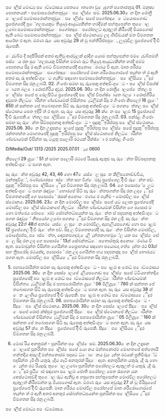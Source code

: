 ප ොලිස් මොධ්‍ය ප ොට්ඨොසය පෙත ෙොතතො වූ ෙැදගත් පතොරතුරු 01. මනුෂ්‍ය ඝොතනයක් - පමොපරොන්තතුඩුෙ ප ොලිස් ෙසම. 2025.06.30 ෙන දින රොත්‍රී ොලපේ පමොපරොන්තතුඩුෙ ප ොලිස් ෙසපේ පගෝනදූෙ ෙටයොපගොඩ ප්‍රපේශපේදී පුේගලපයකුට තියුණු ආයුධ්‍යකින්ත හරදීමක් පහ්තුපෙන්ත තුෙොල ලබො පමොපරොන්තතුඩුෙ පගෝනදූෙ පරෝහලට ඇතුලත් කිරීපේදී මියපගොස් ඇති බෙට පමොපරොන්තතුඩුෙ ප ොලිස් ස්ථොනයට ලද ණිවිඩයක් මත විමශතන ආරේභ ර ඇත. මරණ රු ෙයස අවුරුදු 29 ක් වූ බන්තිරිප්පපුෙ, ලුණුවිල ප්‍රපේශපේ දිිංචි රුපෙකි.

ෙැඩබිම දී පදපිරිසක් අතර ඇතිවූ ආරවුලක් දුරදිග යොම පහ්තුපෙන්ත එම ෙැඩබිපමහි පස්ෙය රන පුේගලපයකු විසින්ත මරණ රුට තියුණු ආයුධ්‍යකින්ත හරදී පමම ඝොතනය සිදු ර ඇති බෙට විමශතනපේදී අනොෙරණය වී ඇත. මෘත ශරීරය පමොපරොන්තතුඩුෙ පගෝනදූෙ පරෝහපේ මෘත ශරීරොගොරපේ තැන්ත ත් ර ඇති අතර සැ රු අත්අඩිංගුෙට ගැනීම සඳහො පමොපරොන්තතුඩුෙ ප ොලිසිය ෙැිදුර විමශතන සිදු රනු ලබයි. 02. ගිංජො සමඟ සැ රුපෙකු අත්අඩිංගුෙට - ප ොලිස් විපශ්ෂ්‍ ොයත බල ො රොජගිරිය ඳවුර. 2025.06. 30 ෙන දින රොත්‍රී ොලපේ ෙත්තල ප ොලිස් ෙසපේ ප රෙලපිටිය ප්‍රපේශපේදී ප ොලිස් විපශ්ෂ්‍ ොයත බල ො රොජගිරිය ඳවුපත නිලධ්‍ොරීන්ත ණ්ඩොයමක් විසින්ත ෙැටලීමක් සිදු ර ගිංජො කිපලෝ 16 ග්‍රෑේ 850 ක් සන්තත පේ තබොපගන සිටි සැ රුපෙකු අත්අඩිංගුෙට පගන ෙත්තල ප ොලිස් ස්ථොනය පෙත ඉදිරි ත් ර ඇත. සැ රු ෙයස අවුරුදු 36 ක් ෙන ප ොළඹ 15 ප්‍රපේශපේ දිිංචි රුපෙකි. ෙත්තල ප ොලිසිය ෙැිදුර විමශතන සිදු රනු ලබයි. 03. පක්රළ ගිංජො සමඟ සැ රුෙන්ත සිව්පදපනකු අත්අඩිංගුෙට - පුදුකුිඉරිප්පපු ප ොලිස් ස්ථොනය. 2025.06. 30 ෙන දින උදෑසන ොලපේ පුදුකුිඉරිප්පපු ප ොලිස් ෙසපේ පුදුකුිඉරිප්පපු රන්තතන්ත මොගතපේදී පුදුකුිඉරිප්පපු ප ොලිස් ස්ථොනපේ නිලධ්‍ොරීන්ත ණ්ඩොයමක් විසින්ත සැ ටයුතු පලොරි රථයක් රීක්ෂ්‍ො ර පක්රළ ගිංජො

D/Media/Out/ 1313 /2025 2025.07.01 ැය 0600

කිපලෝ 29 ග්‍රෑේ 51 ක් සමඟ පලොරි රථපේ රියදුරු ඇතුළු සැ රුෙන්ත සිව්පදපනකු අත්අඩිංගුෙට පගන ඇත.

සැ රුෙන්ත අවුරුදු 42, 43, 46 හො 47 ෙයස්ෙල සු ෙන කිලිපනොච්චචිය, මන්තදුවිේ, බණ්ඩොරප ොස්ෙත්ත සහ විශ්ෙමඩු ප්‍රපේශෙල දිිංචි රුෙන්ත පව්. පුදුකුිඉරිප්පපු ප ොලිසිය ෙැිදුර විමශතන සිදු රනු ලබයි. 04. ගෙ පසොර ේ ෙලට අත්අඩිංගුෙට පගන රැඳවුේ භොරපේ සිටි සැ රුෙන්තපගන්ත සිදු රන ලද ෙැිදුර විමශතනපේදී ගෙ පසොර ේ රැසක් අනොෙරණය ර ගැනීම - මොරවිල ප ොලිස් ස්ථොනය. 2025.06. 23 ෙන දින මොරවිල ප ොලිස් ෙසපේ යට ලොන ප්‍රපේශපේදී මොරවිල ප ොලිස් ස්ථොනපේ නිලධ්‍ොරීන්ත ණ්ඩොයමක් විසින්ත ගෙ පසොර ම හො මත්රෙය ජොෙොරම සේබන්තධ්‍පයන්ත සැ රුෙන්ත ස් පදපනකු අත්අඩිංගුෙට පගන රැඳවුේ නිපයෝග ලබො පගන ෙැිදුර විමශතන සිදු රන ලදී. සැ රුෙන්ත අවුරුදු 22ත් 48ත් අතර ෙයස්ෙල සුෙන මොරවිල, ඇහැලියපගොඩ හො ප ොළඹ 12 ප්‍රපේශෙල දිිංචි රුෙන්ත පව්. සිදු ල විමශතනපේදී සැ රුෙන්ත විසින්ත මොරවිල, මොදේපප්ප, ප ොස්ෙත්ත, ඳොපනපගදර, ෙැලි ැන්තනගහමුේල යන ප ොලිස් ෙසේ ෙල සිදු රන ලද ගෙ පසොර ේ 13ක් සේබන්තධ්‍ෙ පතොරතුරු අනොෙරණය වී ඇත. පමොවුන්ත විසින්ත ගෙයින්ත ප්‍රෙොහනය සඳහො පයොදො ගත් ෙෑන්ත රථ 03ක් සහ ත්‍රීපරෝද රථයක්ද, පසොර ේ රන ලද ගෙයින්ත හය පදපනකුද ප ොලිස් භොරයට පගන ඇත. මොරවිල ප ොලිසිය ෙැිදුර විමශතන සිදු රනු ලබයි.

05. පහපරොයින්ත සමඟ සැ රුපෙකු අත්අඩිංගුෙට - ප ොළඹ අ රොධ්‍ ප ොට්ඨොසය 2025.06. 30 ෙන දින සෙස් ොලපේ ෑලියපගොඩ ප ොලිස් ෙසපේ ට්ටියහන්තදිය ප්‍රපේශපේදී ප ොළඹ අ රොධ්‍ ප ොට්ඨොසපේ නිලධ්‍ොරීන්ත ණ්ඩොයමක් විසින්ත ෙැටලීමක් සිදු ර පහපරොයින්ත ග්‍රෑේ 06 මිලිග්‍රෑේ 780 ක් සන්තත පේ තබොපගන සිටි සැ රුපෙකු අත්අඩිංගුෙට පගන ඇත. සැ රු ෙයස අවුරුදු 38 ක් ෙන ැලණිය ප්‍රපේශපේ දිිංචි රුපෙකි. ප ොළඹ අ රොධ්‍ ප ොට්ඨොසය ෙැිදුර විමශතන සිදු රනු ලබයි. 06. පහපරොයින්ත සමඟ සැ රුපෙකු අත්අඩිංගුෙට - සීදූෙ ප ොලිස් ස්ථොනය. 2025.06. 30 ෙන දින සෙස් ොලපේ සීදූෙ ප ොලිස් ෙසපේ රොජ ක්ෂ්‍පුර ප්‍රපේශපේදී සීදූෙ ප ොලිස් ස්ථොනපේ නිලධ්‍ොරීන්ත ණ්ඩොයමක් විසින්ත ෙැටලීමක් සිදු ර පහපරොයින්ත ග්‍රෑේ 05 මිලිග්‍රෑේ 160 ක් සන්තත පේ තබොපගන සිටි සැ රුපෙකු අත්අඩිංගුෙට පගන ඇත. සැ රු ෙයස අවුරුදු 57 ක් ෙන සීදූෙ ප්‍රපේශපේ දිිංචි රුපෙකි. සීදූෙ ප ොලිසිය ෙැිදුර විමශතන සිදු රනු ලබයි.

07. මොර රිය අනතුරක් - පුනරින්ත ප ොලිස් ෙසම. 2025.06.30 ෙන දින උදෑසන ොලපේ පුනරින්ත ප ොලිස් ෙසපේ යො නය මන්තනොරම මොගතපේ අත්තොයි හන්තදිය අසලදී මන්තනොරම පදසට ධ්‍ොෙනය වූ ෙෑන්ත රථයක් ප්‍රතිවිරුේධ්‍ පදසින්ත ැමිණි යතුරු ැදිය ගැටී අනතුරක් සිදුෙ ඇත. අනතුරින්ත යතුරු ැදි රු හො ෙෑන්ත රථ රියදුරු තුෙොල ලබො පුනරින්ත පරෝහලට ඇතුලත් ර යතුරු ැදි රු ෙැිදුර ප්‍රථි ොර සඳහො ප ොළඹ ජොති පරෝහල පෙත රැපගන යන අෙස්ථොපව්දී තුෙොල රුට ඇතිවූ අ හසුතො පහ්තුපෙන්ත මොරවිල පරෝහලට ඇතුලත් කිරීපමන්ත සු මියපගොස් ඇත. මරණ රු ෙයස අවුරුදු 27 ක් වූ මිරිසුපෙේ ප්‍රපේශපේ දිිංචි රුපෙකි. මෘත ශරීරය මොරවිල පරෝහපේ මෘත ශරීරොගොරපේ තැන්ත ත් ර ඇති අතර අනතුර සේබන්තධ්‍පයන්ත පුනරින්ත ප ොලිසිය ෙැිදුර විමශතන සිදු රනු ලබයි.

ප ොලිස් මොධ්‍ය ප ොට්ඨොසය.